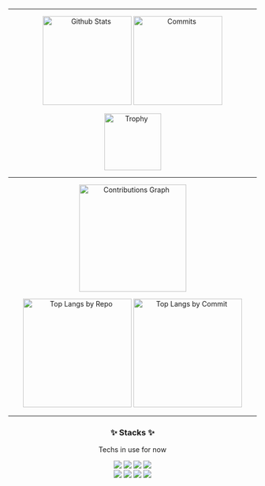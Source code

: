 <!--
**vine91/vine91** is a ✨ _special_ ✨ repository because its `README.md` (this file) appears on your GitHub profile.

Here are some ideas to get you started:

- 🔭 I’m currently working on ...
- 🌱 I’m currently learning ...
- 👯 I’m looking to collaborate on ...
- 🤔 I’m looking for help with ...
- 💬 Ask me about ...
- 📫 How to reach me: ...
- 😄 Pronouns: ...
- ⚡ Fun fact: ...
-->

* * *

<p align="middle"> 
  <img alt="Github Stats" height="180px" src="https://github-readme-stats.vercel.app/api?username=vine91&show_icons=true&theme=dracula&include_all_commits=true&count_private=true" />
  <img alt="Commits" height="180px" src="http://github-profile-summary-cards.vercel.app/api/cards/productive-time?username=vine91&theme=dracula&utcOffset=8" />
</p>

<p align="middle"> 
  <img alt="Trophy" height="115px" src="https://github-profile-trophy.vercel.app/?username=vine91&column=7&theme=flat" />
</p>

* * *

<p align="middle"> 
  <img alt="Contributions Graph" height="217px" src="http://github-profile-summary-cards.vercel.app/api/cards/profile-details?username=vine91&theme=dracula" />
</p>

<p align="middle"> 
  <img alt="Top Langs by Repo" height="220px" src="http://github-profile-summary-cards.vercel.app/api/cards/repos-per-language?username=vine91&theme=dracula" />
  <img alt="Top Langs by Commit" height="220px" src="http://github-profile-summary-cards.vercel.app/api/cards/most-commit-language?username=vine91&theme=dracula" />
</p>

* * *
<h3 align='center'>✨ Stacks ✨</h3>
<p align='center'>Techs in use for now</p>
<p align='center'>
  
  <img src="https://img.shields.io/badge/Python-3776AB?style=flat&logo=Python&logoColor=white" />
  <img src="https://img.shields.io/badge/Lua-2C2D72?style=flat&logo=Lua&logoColor=white" />
  <img src="https://img.shields.io/badge/C++-00599C?style=flat&logo=CPlusPlus&logoColor=white" />
  <img src="https://img.shields.io/badge/C%23-239120?style=flat&logo=CSharp&logoColor=white" />
  <br>
  <img src="https://img.shields.io/badge/Linux-FCC624?style=flat&logo=Linux&logoColor=white" />
  <img src="https://img.shields.io/badge/Docker-2496ED?style=flat&logo=Docker&logoColor=white" />
  <img src="https://img.shields.io/badge/MariaDB-003545?style-flat&logo=MariaDB&logoColor=white" />
  <img src="https://img.shields.io/badge/Redmine-B32024?style-flat&logo=Redmine&logoColor=white" />
  
</p>
